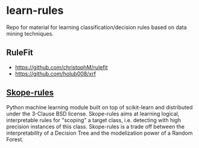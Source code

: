 # learn-rules
Repo for material for learning classification/decision rules based on data mining techniques.

## RuleFit
* https://github.com/christophM/rulefit
* https://github.com/holub008/xrf

## [Skope-rules](https://github.com/scikit-learn-contrib/skope-rules) 
Python machine learning module built on top of scikit-learn and distributed under the 3-Clause BSD license. Skope-rules aims at learning logical, interpretable rules for "scoping" a target class, i.e. detecting with high precision instances of this class. Skope-rules is a trade off between the interpretability of a Decision Tree and the modelization power of a Random Forest.

